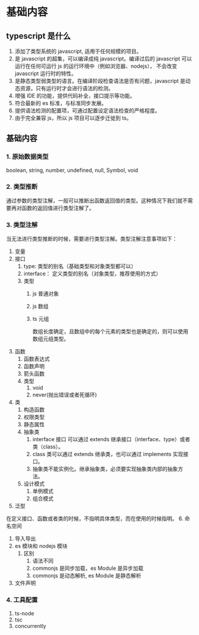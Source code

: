 # 基础内容

## typescript 是什么
1. 添加了类型系统的 javascript, 适用于任何规模的项目。
2. 是 javascript 的超集，可以编译成纯 javascript。编译过后的 javascript 可以运行在任何可运行 js 的运行环境中（例如浏览器、nodejs）， 不会改变 javascript 运行时的特性。
3. 是静态类型弱类型的语言。在编译阶段检查语法是否有问题，javascript 是动态资源，只有运行时才会进行语法的检测。
4. 增强 IDE 的功能，提供代码补全，接口提示等功能。
5. 符合最新的 es 标准，与标准同步发展。
6. 提供语法检测的配置项，可通过配置设定语法检查的严格程度。
7. 由于完全兼容 js，所以 js 项目可以逐步迁徙到 ts。

## 基础内容
### 1. 原始数据类型

boolean, string, number, undefined, null, Symbol, void
### 2. 类型推断

通过参数的类型注解，一般可以推断出函数返回值的类型。这种情况下我们就不需要再对函数的返回值进行类型注解了。
### 3. 类型注解
当无法进行类型推断的时候，需要进行类型注解。类型注解注意事项如下：
1. 变量
2. 接口
   1. type: 类型的别名（基础类型和对象类型都可以）
   2. interface： 定义类型的别名（对象类型，推荐使用的方式）
   3. 类型
      1. js 普通对象
      2. js 数组
      3. ts 元组

         数组长度确定，且数组中的每个元素的类型也是确定的，则可以使用数组元组类型。
3. 函数
   1. 函数表达式
   2. 函数声明
   3. 箭头函数
   4. 类型
      1. void
      2. never(抛出错误或者死循环)
4. 类
   1. 构造函数
   2. 权限类型
   3. 静态属性
   4. 抽象类
      1. interface 接口 可以通过 extends 继承接口（interface、type）或者 类（class）。
      2. class 类可以通过 extends 继承类，也可以通过 implements 实现接口。
      3. 抽象类不能实例化。继承抽象类，必须要实现抽象类内部的抽象方法。
   5. 设计模式
      1. 单例模式
      2. 组合模式 
5. 泛型

在定义接口、函数或者类的时候，不指明具体类型，而在使用的时候指明。
6. 命名空间
   1. 导入导出
   2. es 模块和 nodejs 模块
      1. 区别
         1. 语法不同
         2. commonjs 是同步加载，es Module 是异步加载
         3. commonjs 是动态解析, es Module 是静态解析
7. 文件声明

### 4. 工具配置
1. ts-node
2. tsc 
3. concurrently



